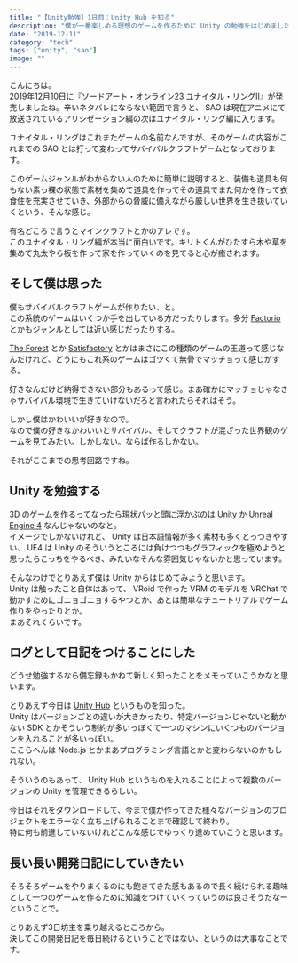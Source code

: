```yaml
---
title: "【Unity勉強】1日目：Unity Hub を知る"
description: "僕が一番楽しめる理想のゲームを作るために Unity の勉強をはじめました。"
date: "2019-12-11"
category: "tech"
tags: ["unity", "sao"]
image: ""
---
```


こんにちは。  
2019年12月10日に『ソードアート・オンライン23 ユナイタル・リングII』が発売しましたね。辛いネタバレにならない範囲で言うと、 SAO は現在アニメにて放送されているアリシゼーション編の次はユナイタル・リング編に入ります。

ユナイタル・リングはこれまたゲームの名前なんですが、そのゲームの内容がこれまでの SAO とは打って変わってサバイバルクラフトゲームとなっております。

このゲームジャンルがわからない人のために簡単に説明すると、装備も道具も何もない素っ裸の状態で素材を集めて道具を作ってその道具でまた何かを作って衣食住を充実させていき、外部からの脅威に備えながら厳しい世界を生き抜いていくという、そんな感じ。

有名どころで言うとマインクラフトとかのアレです。  
このユナイタル・リング編が本当に面白いです。キリトくんがひたすら木や草を集めて丸太やら板を作って家を作っていくのを見てると心が癒されます。

## そして僕は思った

僕もサバイバルクラフトゲームが作りたい、と。  
この系統のゲームはいくつか手を出している方だったりします。多分 [Factorio](https://store.steampowered.com/app/427520/Factorio/?l=japanese) とかもジャンルとしては近い感じだったりする。

[The Forest](https://store.steampowered.com/agecheck/app/242760/?l=japanese&t=1530428400) とか [Satisfactory](https://www.epicgames.com/store/ja/product/satisfactory/home) とかはまさにこの種類のゲームの王道って感じなんだけれど、どうにもこれ系のゲームはゴツくて無骨でマッチョって感じがする。

好きなんだけど納得できない部分もあるって感じ。まあ確かにマッチョじゃなきゃサバイバル環境で生きていけないだろと言われたらそれはそう。

しかし僕はかわいいが好きなので。  
なので僕の好きなかわいいとサバイバル、そしてクラフトが混ざった世界観のゲームを見てみたい。しかしない。ならば作るしかない。

それがここまでの思考回路ですね。

## Unity を勉強する

3D のゲームを作るってなったら現状パッと頭に浮かぶのは [Unity](https://unity.com/ja) か [Unreal Engine 4](https://www.unrealengine.com/ja/) なんじゃないのなと。  
イメージでしかないけれど、 Unity は日本語情報が多く素材も多くとっつきやすい、 UE4 は Unity のそういうところには負けつつもグラフィックを極めようと思ったらこっちをやるべき、みたいなそんな雰囲気じゃないかと思っています。

そんなわけでとりあえず僕は Unity からはじめてみようと思います。  
Unity は触ったこと自体はあって、 VRoid で作った VRM のモデルを VRChat で動かすためにゴニョゴニョするやつとか、あとは簡単なチュートリアルでゲーム作りをやったりとか。  
まあそれくらいです。

## ログとして日記をつけることにした

どうせ勉強するなら備忘録もかねて新しく知ったことをメモっていこうかなと思います。

とりあえず今日は [Unity Hub](https://unity3d.com/jp/get-unity/download) というものを知った。  
Unity はバージョンごとの違いが大きかったり、特定バージョンじゃないと動かない SDK とかそういう制約が多いっぽくて一つのマシンにいくつものバージョンを入れることが多いっぽい。  
ここらへんは Node.js とかまあプログラミング言語とかと変わらないのかもしれない。

そういうのもあって、 Unity Hub というものを入れることによって複数のバージョンの Unity を管理できるらしい。

今日はそれをダウンロードして、今まで僕が作ってきた様々なバージョンのプロジェクトをエラーなく立ち上げられることまで確認して終わり。  
特に何も前進していないけれどこんな感じでゆっくり進めていこうと思います。

## 長い長い開発日記にしていきたい

そろそろゲームをやりまくるのにも飽きてきた感もあるので長く続けられる趣味として一つのゲームを作るために知識をつけていくっていうのは良さそうだなーということで。

とりあえず3日坊主を乗り越えるところから。  
決してこの開発日記を毎日続けるということではない、というのは大事なことです。
